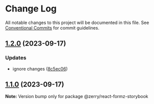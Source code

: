 # Change Log

All notable changes to this project will be documented in this file.
See [Conventional Commits](https://conventionalcommits.org) for commit guidelines.

## [1.2.0](https://github.com/ZerryStack/react-formz/compare/v0.3.0-beta...v1.2.0) (2023-09-17)


### Updates

* ignore changes ([8c5ec06](https://github.com/ZerryStack/react-formz/commit/8c5ec06724415f3e760ee65c7ce829f0dc9006f9))



## [1.1.0](https://github.com/ZerryStack/react-formz/compare/v0.3.0-beta...v1.1.0) (2023-09-17)

**Note:** Version bump only for package @zerry/react-formz-storybook
